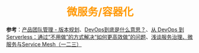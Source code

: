 # <div style="text-align:center;color:#FF9900">微服务/容器化</div>


**参考**：[产品团队管理 - 版本规划][]、[DevOps到底是什么意思？][]、[从 DevOps 到 Serverless：通过“不用做”的方式解决“如何更高效做”的问题][]、[浅谈服务治理、微服务与Service Mesh（一二三）][]

[产品团队管理 - 版本规划]:https://testerhome.com/topics/12409
[DevOps到底是什么意思？]:https://zhuanlan.zhihu.com/p/91371659
[从 DevOps 到 Serverless：通过“不用做”的方式解决“如何更高效做”的问题]:https://zhuanlan.zhihu.com/p/91959013
[浅谈服务治理、微服务与Service Mesh（一二三）]:https://blog.csdn.net/wabiaozia/article/details/84197308
